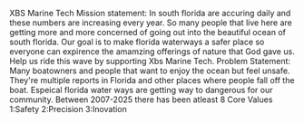 XBS Marine Tech
Mission statement: In south florida are accuring daily and these numbers are increasing every year. So many people that live here are getting more and more concerned of going out into the beautiful ocean of south florida. Our goal is to make florida waterways a safer place so everyone can expirence the amamzing offerings of nature that God gave us. Help us ride this wave by supporting Xbs Marine Tech. 
Problem Statement: Many boatowners and people that want to enjoy the ocean but feel unsafe. They're multiple reports in Florida and other places where people fall off the boat. Espeical florida water ways are getting way to dangerous for our community. Between 2007-2025 there has been atleast 8
Core Values
1:Safety
2:Precision
3:Inovation
